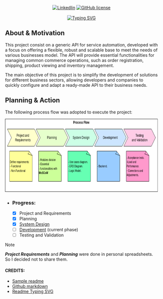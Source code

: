 <div align="center">
    <a href="https://www.linkedin.com/in/izaiasvalentim/"><img alt="Linkedlin" src="https://img.shields.io/badge/-LinkedIn-black.svg?style=for-the-badge&logo=linkedin&colorB=555"></a>
    <a href="https://github.com/IzaiasValentim/General-API/blob/dev/LICENSE"><img alt="GitHub license" src="https://img.shields.io/github/license/YousefIbrahimismail/Project-README-Template?color=ff69b4&style=for-the-badge"></a>
</div>
<br>

<!-- Project title 
* use a dynamic typing-SvG here https://readme-typing-svg.demolab.com/demo/
*
*  Instead you can type your project name after a # header
-->

<div align="center">
<a href="#"><img src="https://readme-typing-svg.demolab.com?font=Fira+Code&size=33&pause=1000&color=48AB20&background=26FFDE0F&center=true&vCenter=true&width=435&lines=General+API!" alt="Typing SVG" /></a>
</div>

## About & Motivation<!-- Required -->
<!-- 
* information about the project 
* 
* keep it short and sweet
-->
This project consist on a generic API for service automation, developed with a focus on offering a flexible, robust and scalable base to meet the needs of various businesses model. The API will provide essential functionalities for managing common commerce operations, such as order registration, shipping, product viewing and inventory management.

The main objective of this project is to simplify the development of solutions for different business sectors, allowing developers and companies to quickly configure and adapt a ready-made API to their business needs.

## Planning & Action

The following process flow was adopted to execute the project:

<div align="center">
    <a href="https://github.com/IzaiasValentim/General-API/blob/dev/models/Process_Flow.png" target="_blank">
        <img src="https://github.com/IzaiasValentim/General-API/blob/dev/models/Process_Flow.png" 
        alt="Logo" width="732" height="241">
    </a>
</div>

- ### Progress:
  - [x] Project and Requirements
  - [x] Planning
  - [x] [System Design](https://github.com/IzaiasValentim/General-API/tree/dev/models)
  - [ ] [Development](https://github.com/IzaiasValentim/General-API/tree/dev/General/) (current phase)
  - [ ] Testing and Validation

> [!NOTE]
> **_Project Requirements_** and **_Planning_** were done in personal spreadsheets. So I decided not to share them.

#### CREDITS:
- [Sample readme](https://github.com/YousefIbrahimismail/Project-README-Template/tree/main)
- [Github markdown](https://docs.github.com/pt/get-started/writing-on-github/getting-started-with-writing-and-formatting-on-github/basic-writing-and-formatting-syntax)
- [Readme Typing SVG](https://readme-typing-svg.demolab.com/demo/)

